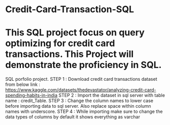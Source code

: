 # Credit-Card-Transaction-SQL
# This SQL project focus on query optimizing for credit card transactions. This Project will demonstrate the proficiency in SQL.

SQL porfolio project. STEP 1 : Download credit card transactions dataset from below link : https://www.kaggle.com/datasets/thedevastator/analyzing-credit-card-spending-habits-in-india STEP 2 : Import the dataset in sql server with table name : credit_Table. STEP 3 : Change the column names to lower case before importing data to sql server. Also replace space within column names with underscore. STEP 4 : While importing make sure to change the data types of columns by default it shows everything as varchar

